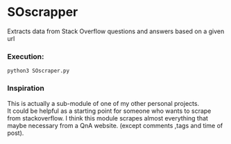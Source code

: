 # SOscrapper
Extracts data from Stack Overflow questions and answers based on a given url


### Execution:

`python3 SOscraper.py`

### Inspiration

This is actually a sub-module of one of my other personal projects.\
It could be helpful as a starting point for someone who wants to scrape from stackoverflow. I think this module scrapes almost everything that maybe necessary from a QnA website. (except comments ,tags and time of post).

